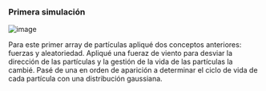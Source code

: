### Primera simulación
![image](https://github.com/user-attachments/assets/ee00fddc-88dd-4ff4-a310-8f9c4affa8ca)

Para este primer array de partículas apliqué dos conceptos anteriores: fuerzas y aleatoriedad. Apliqué una fueraz de viento para desviar la dirección de las partículas
y la gestión de la vida de las partículas la cambié. Pasé de una en orden de aparición a determinar el ciclo de vida de cada partícula con una distribución 
gaussiana.
